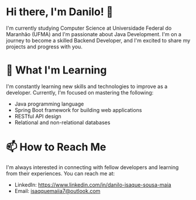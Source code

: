 # Hi there, I'm Danilo! 👋

I'm currently studying Computer Science at Universidade Federal do Maranhão (UFMA) and I'm passionate about Java Development. I'm on a journey to become a skilled Backend Developer, and I'm excited to share my projects and progress with you.

# 🌱 What I'm Learning

I'm constantly learning new skills and technologies to improve as a developer. Currently, I'm focused on mastering the following:

   - Java programming language
   - Spring Boot framework for building web applications
   - RESTful API design
   - Relational and non-relational databases

# 📫 How to Reach Me

I'm always interested in connecting with fellow developers and learning from their experiences. You can reach me at:

   - LinkedIn: https://www.linkedin.com/in/danilo-isaque-sousa-maia
   - Email: isaqquemaiia7@outlook.com

